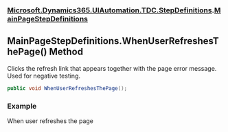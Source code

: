 ### [Microsoft.Dynamics365.UIAutomation.TDC.StepDefinitions](Microsoft.Dynamics365.UIAutomation.TDC.StepDefinitions.md 'Microsoft.Dynamics365.UIAutomation.TDC.StepDefinitions').[MainPageStepDefinitions](MainPageStepDefinitions.md 'Microsoft.Dynamics365.UIAutomation.TDC.StepDefinitions.MainPageStepDefinitions')

## MainPageStepDefinitions.WhenUserRefreshesThePage() Method

Clicks the refresh link that appears together with the page error message. Used for negative testing.

```csharp
public void WhenUserRefreshesThePage();
```

### Example
When user refreshes the page